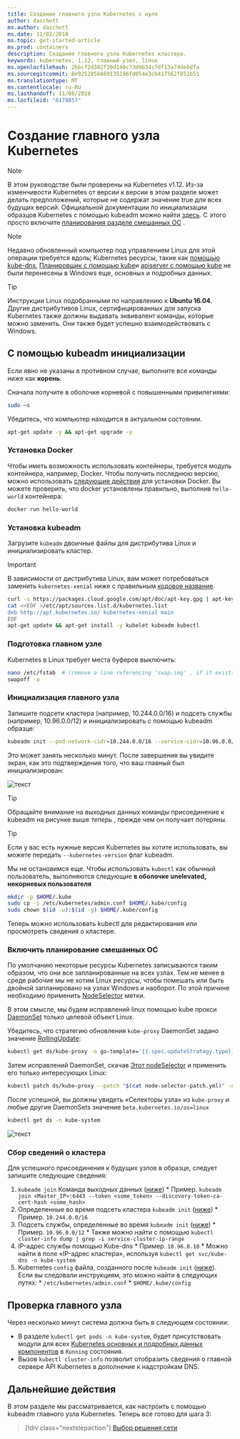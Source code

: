 ```yaml
---
title: Создание главного узла Kubernetes с нуля
author: daschott
ms.author: daschott
ms.date: 11/02/2018
ms.topic: get-started-article
ms.prod: containers
description: Создание главного узла Kubernetes кластера.
keywords: kubernetes, 1.12, главный узел, linux
ms.openlocfilehash: 2bbcf2d382f20d140c73d9b34cf0f13a74debdfa
ms.sourcegitcommit: 8e9252856869135196fd054e3cb417562f851b51
ms.translationtype: MT
ms.contentlocale: ru-RU
ms.lasthandoff: 11/08/2018
ms.locfileid: "6178857"
---
```

# <a name="creating-a-kubernetes-master"></a>Создание главного узла Kubernetes #
> [!NOTE]
> В этом руководстве были проверены на Kubernetes v1.12. Из-за изменчивости Kubernetes от версии к версии в этом разделе может делать предположений, которые не содержат значение true для всех будущих версий. Официальной документации по инициализации образцов Kubernetes с помощью kubeadm можно найти [здесь](https://kubernetes.io/docs/setup/independent/install-kubeadm/). С этого просто включите [планирования разделе смешанных ОС](#enable-mixed-os-scheduling) .

> [!NOTE]  
> Недавно обновленный компьютер под управлением Linux для этой операции требуется вдоль; Kubernetes ресурсы, такие как [помощью kube-dns](https://kubernetes.io/docs/concepts/services-networking/dns-pod-service/), [Планировщик с помощью kube](https://kubernetes.io/docs/reference/command-line-tools-reference/kube-scheduler/)и [apiserver с помощью kube](https://kubernetes.io/docs/reference/command-line-tools-reference/kube-apiserver/) не были перенесены в Windows еще, основных и подробных данных. 

> [!tip]
> Инструкции Linux подобранными по направлению к **Ubuntu 16.04**. Другие дистрибутивов Linux, сертифицированных для запуска Kubernetes также должны выдавать эквивалент команды, которые можно заменить. Они также будет успешно взаимодействовать с Windows.


## <a name="initialization-using-kubeadm"></a>С помощью kubeadm инициализации ##
Если явно не указаны в противном случае, выполните все команды ниже как **корень**.

Сначала получите в оболочке корневой с повышенными привилегиями:

```bash
sudo –s
```

Убедитесь, что компьютер находится в актуальном состоянии.

```bash
apt-get update -y && apt-get upgrade -y
```

### <a name="install-docker"></a>Установка Docker ###
Чтобы иметь возможность использовать контейнеры, требуется модуль контейнера, например, Docker. Чтобы получить последнюю версию, можно использовать [следующие действия](https://docs.docker.com/install/linux/docker-ce/ubuntu/) для установки Docker. Вы можете проверить, что docker установлены правильно, выполнив `hello-world` контейнера:

```bash
docker run hello-world
```

### <a name="install-kubeadm"></a>Установка kubeadm ###
Загрузите `kubeadm` двоичные файлы для дистрибутива Linux и инициализировать кластер.

> [!Important]  
> В зависимости от дистрибутива Linux, вам может потребоваться заменить `kubernetes-xenial` ниже с правильным [кодовое название](https://wiki.ubuntu.com/Releases).

```bash
curl -s https://packages.cloud.google.com/apt/doc/apt-key.gpg | apt-key add -
cat <<EOF >/etc/apt/sources.list.d/kubernetes.list
deb http://apt.kubernetes.io/ kubernetes-xenial main
EOF
apt-get update && apt-get install -y kubelet kubeadm kubectl 
```

### <a name="prepare-the-master-node"></a>Подготовка главном узле ###
Kubernetes в Linux требует места буферов выключить:

```bash
nano /etc/fstab  # (remove a line referencing 'swap.img' , if it exists)
swapoff -a 
```

### <a name="initialize-master"></a>Инициализация главного узла ###
Запишите подсети кластера (например, 10.244.0.0/16) и подсеть службы (например, 10.96.0.0/12) и инициализировать с помощью kubeadm образце:

```bash
kubeadm init --pod-network-cidr=10.244.0.0/16 --service-cidr=10.96.0.0/12
```

Это может занять несколько минут. После завершения вы увидите экран, как это подтверждения того, что ваш главный был инициализирован:

![текст](media/kubeadm-init.png)

> [!tip]
> Обращайте внимание на выходных данных команды присоединение к kubeadm на рисунке выше *теперь* , прежде чем он получает потеряны.

> [!tip]
> Если у вас есть нужные версия Kubernetes вы хотите использовать, вы можете передать `--kubernetes-version` флаг kubeadm.

Мы не остановимся еще. Чтобы использовать `kubectl` как обычный пользователь, выполняются следующие __**в оболочке unelevated, некорневых пользователя**__

```bash
mkdir -p $HOME/.kube
sudo cp -i /etc/kubernetes/admin.conf $HOME/.kube/config
sudo chown $(id -u):$(id -g) $HOME/.kube/config
```
Теперь можно использовать kubectl для редактирования или просмотреть сведения о кластере.

### <a name="enable-mixed-os-scheduling"></a>Включить планирование смешанных ОС ###
По умолчанию некоторые ресурсы Kubernetes записываются таким образом, что они все запланированные на всех узлах. Тем не менее в среде рабочие мы не хотим Linux ресурсы, чтобы помешать или быть двойной запланировано на узлах Windows и наоборот. По этой причине необходимо применить [NodeSelector](https://kubernetes.io/docs/concepts/configuration/assign-pod-node/#nodeselector) метки. 

В этом смысле, мы будем исправлений linux помощью kube прокси [DaemonSet](https://kubernetes.io/docs/concepts/workloads/controllers/daemonset/) только целевой объект Linux.

Убедитесь, что стратегию обновления `kube-proxy` DaemonSet задано значение [RollingUpdate](https://kubernetes.io/docs/tasks/manage-daemon/update-daemon-set/):

```bash
kubectl get ds/kube-proxy -o go-template='{{.spec.updateStrategy.type}}{{"\n"}}' --namespace=kube-system
```

Затем исправлений DaemonSet, скачав [Этот nodeSelector](https://github.com/Microsoft/SDN/tree/master/Kubernetes/flannel/l2bridge/manifests/node-selector-patch.yml) и применить его только интересующих Linux:

```bash
kubectl patch ds/kube-proxy --patch "$(cat node-selector-patch.yml)" -n=kube-system
```

После успешной, вы должны увидеть «Селекторы узла» из `kube-proxy` и любые другие DaemonSets значение `beta.kubernetes.io/os=linux`

```bash
kubectl get ds -n kube-system
```

![текст](media/kube-proxy-ds.png)

### <a name="collect-cluster-information"></a>Сбор сведений о кластера ###
Для успешного присоединения к будущих узлов в образце, следует запишите следующие сведения:
  1. `kubeadm join` Команда выходных данных ([ниже](#initialize-master))
    * Пример. `kubeadm join <Master_IP>:6443 --token <some_token> --discovery-token-ca-cert-hash <some_hash>`
  2. Определенные во время подсеть кластера `kubeadm init` ([ниже](#initialize-master))
    * Пример. `10.244.0.0/16`
  3. Подсеть службы, определенные во время `kubeadm init` ([ниже](#initialize-master))
    * Пример. `10.96.0.0/12`
    * Также можно найти с помощью `kubectl cluster-info dump | grep -i service-cluster-ip-range`
  4. IP-адрес службы помощью Kube-dns 
    * Пример. `10.96.0.10`
    * Можно найти в поле «IP-адрес кластера», используя `kubectl get svc/kube-dns -n kube-system`
  5. Kubernetes `config` файла, созданного после `kubeadm init` ([ниже](#initialize-master)). Если вы следовали инструкциям, это можно найти в следующих путях:
    * `/etc/kubernetes/admin.conf`
    * `$HOME/.kube/config`

## <a name="verifying-the-master"></a>Проверка главного узла ##
Через несколько минут система должна быть в следующем состоянии:

  - В разделе `kubectl get pods -n kube-system`, будет присутствовать модули для всех [Kubernetes основных и подробных данных компонентов](https://kubernetes.io/docs/concepts/overview/components/#master-components) в `Running` состояния.
  - Вызов `kubectl cluster-info` позволит отобразить сведения о главной сервере API Kubernetes в дополнение к надстройкам DNS.

## <a name="next-steps"></a>Дальнейшие действия ## 
В этом разделе мы рассматривается, как настроить с помощью kubeadm главного узла Kubernetes. Теперь все готово для шага 3:

> [!div class="nextstepaction"]
> [Выбор решения сети](./network-topologies.md)